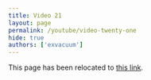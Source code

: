 ```yaml
---
title: Video 21
layout: page
permalink: /youtube/video-twenty-one
hide: true
authors: ['exvacuum']
---
```

<html>
<head>
    <script type="text/javascript">
        window.location.replace("../youtube#video-twenty-one");
    </script>
</head>
<body>
<p>This page has been relocated to <a href="../youtube#video-twenty-one">this link</a>.</p>
</body>
</html>